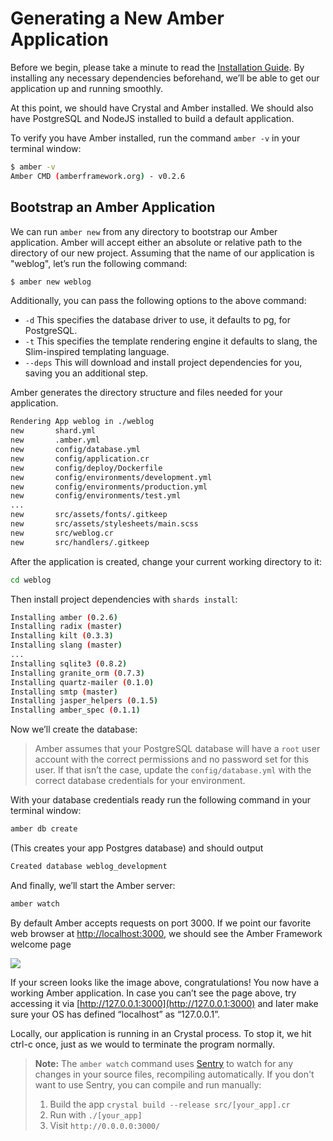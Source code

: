 # Generating a New Amber Application

Before we begin, please take a minute to read the [Installation Guide](getting-started/Installation/README.md). By installing any necessary dependencies beforehand, we’ll be able to get our application up and running smoothly.

At this point, we should have Crystal and Amber installed. We should also have PostgreSQL and NodeJS installed to build a default application.

To verify you have Amber installed, run the command `amber -v` in your terminal window:

```bash
$ amber -v
Amber CMD (amberframework.org) - v0.2.6
```

## Bootstrap an Amber Application

We can run `amber new` from any directory to bootstrap our Amber application. Amber will accept either an absolute or relative path to the directory of our new project. Assuming that the name of our application is "weblog", let’s run the following command:

```bash
$ amber new weblog
```

Additionally, you can pass the following options to the above command:

* `-d` This specifies the database driver to use, it defaults to pg, for PostgreSQL.
* `-t` This specifies the template rendering engine it defaults to slang, the Slim-inspired templating language.
* `--deps` This will download and install project dependencies for you, saving you an additional step.

Amber generates the directory structure and files needed for your application.

```bash
Rendering App weblog in ./weblog
new       shard.yml
new       .amber.yml
new       config/database.yml
new       config/application.cr
new       config/deploy/Dockerfile
new       config/environments/development.yml
new       config/environments/production.yml
new       config/environments/test.yml
...
new       src/assets/fonts/.gitkeep
new       src/assets/stylesheets/main.scss
new       src/weblog.cr
new       src/handlers/.gitkeep
```

After the application is created, change your current working directory to it:

```bash
cd weblog
```

Then install project dependencies with `shards install`:

```bash
Installing amber (0.2.6)
Installing radix (master)
Installing kilt (0.3.3)
Installing slang (master)
...
Installing sqlite3 (0.8.2)
Installing granite_orm (0.7.3)
Installing quartz-mailer (0.1.0)
Installing smtp (master)
Installing jasper_helpers (0.1.5)
Installing amber_spec (0.1.1)
```

Now we’ll create the database:

> Amber assumes that your PostgreSQL database will have a `root` user account with the correct permissions and no password set for this user. If that isn’t the case, update the `config/database.yml` with the correct database credentials for your environment.

With your database credentials ready run the following command in your terminal window:

```bash
amber db create
```

\(This creates your app Postgres database\) and should output

```bash
Created database weblog_development
```

And finally, we’ll start the Amber server:

```bash
amber watch
```

By default Amber accepts requests on port 3000. If we point our favorite web browser at [http://localhost:3000](http://localhost:3000), we should see the Amber Framework welcome page

![](https://github.com/amberframework/online-docs/blob/master/assets/amber-framework-welcome.png?raw=true)  

If your screen looks like the image above, congratulations! You now have a working Amber application. In case you can’t see the page above, try accessing it via [http://127.0.0.1:3000](http://127.0.0.1:3000) and later make sure your OS has defined “localhost” as “127.0.0.1”.

Locally, our application is running in an Crystal process. To stop it, we hit ctrl-c once, just as we would to terminate the program normally.

> **Note:** The `amber watch` command uses [Sentry](https://github.com/samueleaton/sentry) to watch for any changes in your source files, recompiling automatically. If you don't want to use Sentry, you can compile and run manually:  
> 1. Build the app `crystal build --release src/[your_app].cr`  
> 2. Run with `./[your_app]`  
> 3. Visit `http://0.0.0.0:3000/`



